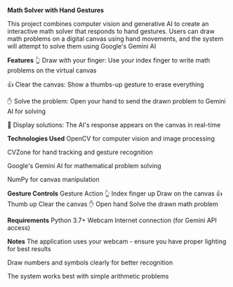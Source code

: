 **Math Solver with Hand Gestures**

This project combines computer vision and generative AI to create an interactive math solver that responds to hand gestures. Users can draw math problems on a digital canvas using hand movements, and the system will attempt to solve them using Google's Gemini AI

**Features**
👆 Draw with your finger: Use your index finger to write math problems on the virtual canvas

👍 Clear the canvas: Show a thumbs-up gesture to erase everything

✋ Solve the problem: Open your hand to send the drawn problem to Gemini AI for solving

📝 Display solutions: The AI's response appears on the canvas in real-time

**Technologies Used**
OpenCV for computer vision and image processing

CVZone for hand tracking and gesture recognition

Google's Gemini AI for mathematical problem solving

NumPy for canvas manipulation

**Gesture Controls**
Gesture	Action
👆 Index finger up	Draw on the canvas
👍 Thumb up	Clear the canvas
✋ Open hand	Solve the drawn math problem

**Requirements**
Python 3.7+
Webcam
Internet connection (for Gemini API access)

**Notes**
The application uses your webcam - ensure you have proper lighting for best results

Draw numbers and symbols clearly for better recognition

The system works best with simple arithmetic problems
